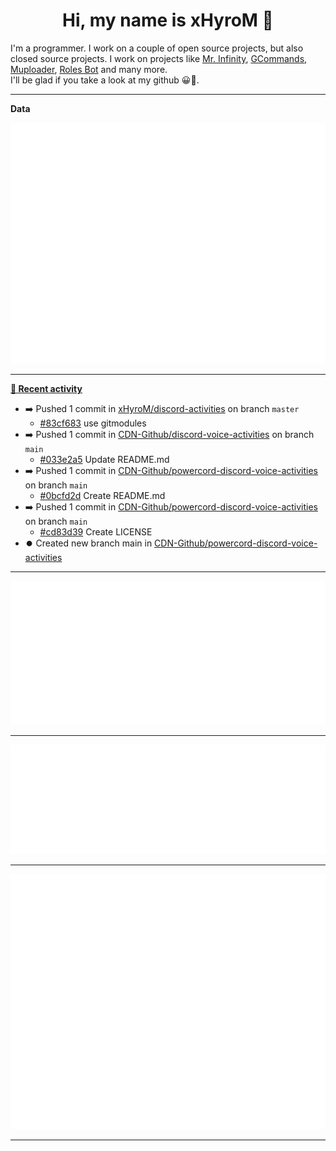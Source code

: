 <p align="center">
    <!-- <img src="https://avatars.githubusercontent.com/u/56601352" width="192" alt="hyro's pfp" /> -->
    <h1 align="center">Hi, my name is xHyroM 👋</h1>
</p>

I'm a programmer. I work on a couple of open source projects, but also closed source projects. I work on projects like [Mr. Infinity](https://discord.com/oauth2/authorize?client_id=720321585625694239&scope=bot%20applications.commands&permissions=8&redirect_uri=https://blobs.gq/imanager&prompt=consent&response_type=code), [GCommands](https://github.com/Garlic-Team/GCommands), [Muploader](https://github.com/xHyroM/Muploder), [Roles Bot](https://github.com/xHyroM/roles-bot) and many more.  
I'll be glad if you take a look at my github 😀👀.

___
**Data**

<img src="https://github.com/xHyroM/xHyroM/blob/master/.cache/base.svg">

___

**[📰 Recent activity](https://github.com/xHyroM)**
* ➡️ Pushed 1 commit in [xHyroM/discord-activities](https://github.com/xHyroM/discord-activities) on branch `master`
  * [#83cf683](https://github.com/xHyroM/discord-activities/commit/83cf683) use gitmodules
* ➡️ Pushed 1 commit in [CDN-Github/discord-voice-activities](https://github.com/CDN-Github/discord-voice-activities) on branch `main`
  * [#033e2a5](https://github.com/CDN-Github/discord-voice-activities/commit/033e2a5) Update README.md
* ➡️ Pushed 1 commit in [CDN-Github/powercord-discord-voice-activities](https://github.com/CDN-Github/powercord-discord-voice-activities) on branch `main`
  * [#0bcfd2d](https://github.com/CDN-Github/powercord-discord-voice-activities/commit/0bcfd2d) Create README.md
* ➡️ Pushed 1 commit in [CDN-Github/powercord-discord-voice-activities](https://github.com/CDN-Github/powercord-discord-voice-activities) on branch `main`
  * [#cd83d39](https://github.com/CDN-Github/powercord-discord-voice-activities/commit/cd83d39) Create LICENSE
* ⏺️ Created new branch main in [CDN-Github/powercord-discord-voice-activities](https://github.com/CDN-Github/powercord-discord-voice-activities)


___

<img src="https://github.com/xHyroM/xHyroM/blob/master/.cache/isocalendar.svg">

___

<img src="https://github.com/xHyroM/xHyroM/blob/master/.cache/languages.svg">

___

<img src="https://github.com/xHyroM/xHyroM/blob/master/.cache/achievements.svg">

___
